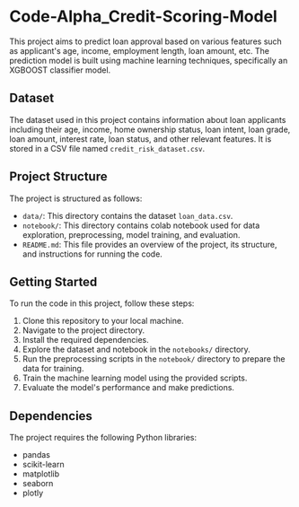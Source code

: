 # Code-Alpha_Credit-Scoring-Model


This project aims to predict loan approval based on various features such as applicant's age, income, employment length, loan amount, etc. The prediction model is built using machine learning techniques, specifically an XGBOOST classifier model.
## Dataset

The dataset used in this project contains information about loan applicants including their age, income, home ownership status, loan intent, loan grade, loan amount, interest rate, loan status, and other relevant features. It is stored in a CSV file named `credit_risk_dataset.csv`.

## Project Structure

The project is structured as follows:

- `data/`: This directory contains the dataset `loan_data.csv`.
- `notebook/`: This directory contains colab notebook used for data exploration, preprocessing, model training, and evaluation.
- `README.md`: This file provides an overview of the project, its structure, and instructions for running the code.

## Getting Started

To run the code in this project, follow these steps:

1. Clone this repository to your local machine.
2. Navigate to the project directory.
3. Install the required dependencies.
4. Explore the dataset and notebook in the `notebooks/` directory.
5. Run the preprocessing scripts in the `notebook/` directory to prepare the data for training.
6. Train the machine learning model using the provided scripts.
7. Evaluate the model's performance and make predictions.

## Dependencies

The project requires the following Python libraries:

- pandas
- scikit-learn
- matplotlib
- seaborn
- plotly

